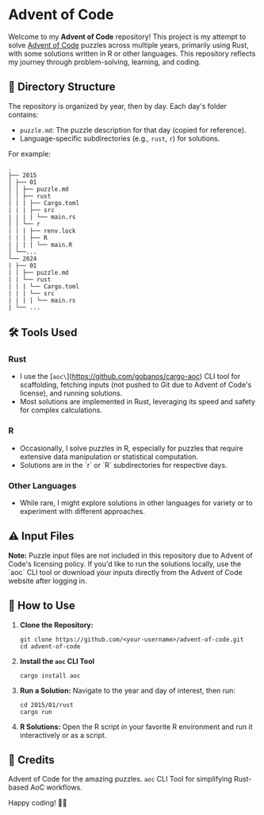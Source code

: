 # Advent of Code

Welcome to my **Advent of Code** repository! This project is my attempt to solve [Advent of Code](https://adventofcode.com/) puzzles across multiple years, primarily using Rust, with some solutions written in R or other languages. This repository reflects my journey through problem-solving, learning, and coding.


## 📂 Directory Structure

The repository is organized by year, then by day. Each day\'s folder contains:

- `puzzle.md`: The puzzle description for that day \(copied for reference\).
- Language-specific subdirectories \(e.g., `rust`, `r`\) for solutions.

For example:

    . 
    ├── 2015 
    │ ├── 01
    │ │ ├── puzzle.md
    │ │ ├── rust
    | | | ├── Cargo.toml
    | | | ├── src
    | | | | └── main.rs
    │ │ └── r
    | | | ├── renv.lock
    | | | ├── R
    | | | | └── main.R
    │ └──...
    └── 2024
    | ├── 01
    | | ├── puzzle.md
    | | └── rust
    | | | └── Cargo.toml
    | | | └── src
    | | | | └── main.rs
    | └── ...

## 🛠️ Tools Used

### **Rust**
- I use the \[`aoc\`](https://github.com/gobanos/cargo-aoc) CLI tool for scaffolding, fetching inputs \(not pushed to Git due to Advent of Code\'s license\), and running solutions.
- Most solutions are implemented in Rust, leveraging its speed and safety for complex calculations.

### **R**
- Occasionally, I solve puzzles in R, especially for puzzles that require extensive data manipulation or statistical computation.
- Solutions are in the \`r\` or \`R\` subdirectories for respective days.

### **Other Languages**
- While rare, I might explore solutions in other languages for variety or to experiment with different approaches.


## ⚠️ Input Files

**Note:** Puzzle input files are not included in this repository due to Advent of Code\'s licensing policy. If you\'d like to run the solutions locally, use the \`aoc\` CLI tool or download your inputs directly from the Advent of Code website after logging in.


## 🎯 How to Use

1. **Clone the Repository:**
    ```
    git clone https://github.com/<your-username>/advent-of-code.git
    cd advent-of-code
    ```
2. **Install the `aoc` CLI Tool** 
    ```
    cargo install aoc
    ```

3. **Run a Solution:** Navigate to the year and day of interest, then run:
    ```
    cd 2015/01/rust
    cargo run
    ```

4. **R Solutions:** Open the R script in your favorite R environment and run it interactively or as a script.


## 🌟 Credits

Advent of Code for the amazing puzzles.
`aoc` CLI Tool for simplifying Rust-based AoC workflows.


Happy coding! 🎄✨

